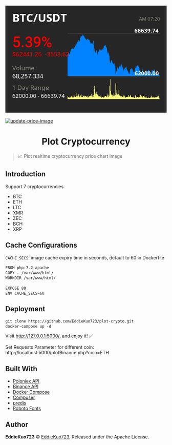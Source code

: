 <p align="center">  
  <img src="cover.png" max-width="600">
</p>

[![update-price-image](https://github.com/EddieKuo723/plot-crypto/actions/workflows/Update_Image.yml/badge.svg?event=schedule)](https://github.com/EddieKuo723/plot-crypto/actions/workflows/Update_Image.yml)

<h1 align="center">Plot Cryptocurrency</h1>

> 📈 Plot realtime cryptocurrency price chart image

## Introduction

Support 7 cryptocurrencies 
 - BTC
 - ETH
 - LTC
 - XMR
 - ZEC
 - BCH
 - XRP

## Cache Configurations
`CACHE_SECS`: image cache expiry time in seconds, default to 60 in Dockerfile
```
FROM php:7.2-apache
COPY . /var/www/html/
WORKDIR /var/www/html/

EXPOSE 80
ENV CACHE_SECS=60
```

## Deployment
```
git clone https://github.com/EddieKuo723/plot-crypto.git
docker-compose up -d
```
Visit http://127.0.0.1:5000/, and enjoy it! ✅
<br />
<br />
Set Requests Parameter for different coin:
http://localhost:5000/plotBinance.php?coin=ETH

## Built With
* [Poloniex API](https://docs.poloniex.com/#returnchartdata)
* [Binance API](https://github.com/binance/binance-spot-api-docs/blob/master/rest-api.md#klinecandlestick-data)
* [Docker Compose](https://docs.docker.com/compose/)
* [Composer](https://getcomposer.org/)
* [predis](https://github.com/nrk/predis)
* [Roboto Fonts](https://fonts.google.com/specimen/Roboto)



## Author

**EddieKuo723** © [EddieKuo723](https://github.com/EddieKuo723), Released under the Apache License.<br>
